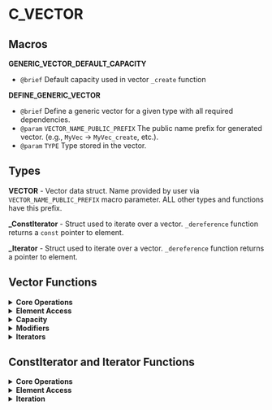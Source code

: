 # C_VECTOR


## Macros

**GENERIC_VECTOR_DEFAULT_CAPACITY**
- `@brief` Default capacity used in vector `_create` function


**DEFINE_GENERIC_VECTOR**
- `@brief` Define a generic vector for a given type with all required dependencies.
- `@param` `VECTOR_NAME_PUBLIC_PREFIX`  The public name prefix for generated vector. (e.g., `MyVec` -> `MyVec_create`, etc.).
- `@param` `TYPE`                       Type stored in the vector.

<!-- ================================================================================================================== -->
<!-- END Macros -->
<!-- ================================================================================================================== -->


## Types

**VECTOR** - Vector data struct. Name provided by user via `VECTOR_NAME_PUBLIC_PREFIX` macro parameter. ALL other types and functions have this prefix.

**_ConstIterator** - Struct used to iterate over a vector. `_dereference` function returns a `const` pointer to element.

**_Iterator** - Struct used to iterate over a vector. `_dereference` function returns a pointer to element.

<!-- ================================================================================================================== -->
<!-- END Types -->
<!-- ================================================================================================================== -->


## Vector Functions

<details>
<summary><b>Core Operations</b></summary>

**_create**
- `@brief` Creates a vector struct and allocates dynamic array with default capacity.
- `@return` A new vector instance.

**_create_capacity**
- `@brief` Creates a vector struct and allocates dynamic array.
- `@param` `capacity` Initial capacity of the vector.
- `@return` A new vector instance.

**_destroy**
- `@brief` Destroys a vector and releases allocated memory.
- `@param` `target` Pointer to the vector.

**_copy**
- `@brief` Copies contents of one vector to another.
- `@param` `dest` Destination vector pointer.
- `@param` `source` Source vector pointer.

**_move**
- `@brief` Moves contents from one vector to another.
- `@param` `dest` Destination vector pointer.
- `@param` `source` Source vector pointer.

**_equals**
- `@brief` Checks whether two vectors are equal by comparing each element.
- `@param` `left` Left-hand side pointer to a vector.
- `@param` `right` Right-hand side pointer to a vector.
- `@return` `true` if equal, `false` otherwise.

</details>
<!-- ================================================================================================================== -->
<!-- END Core Operations -->
<!-- ================================================================================================================== -->

<details>
<summary><b>Element Access</b></summary>

**_data**
- `@brief` Returns the internal data array.
- `@param` `target` Pointer to vector.
- `@return` Pointer to the data array.

**_data_const**
- `@brief` Returns the internal data array.
- `@param` `target` Pointer to vector.
- `@return` Pointer to the data array.

**_element_front**
- `@brief` Returns a pointer to the first element.
- `@param` `target` Pointer to vector.
- `@return` Pointer to the first element.

**_element_front_const**
- `@brief` Returns a pointer to the first element.
- `@param` `target` Pointer to vector.
- `@return` Pointer to the first element.

**_element_back**
- `@brief` Returns a pointer to the last element.
- `@param` `target` Pointer to vector.
- `@return` Pointer to the last element.

**_element_back_const**
- `@brief` Returns a pointer to the last element.
- `@param` `target` Pointer to vector.
- `@return` Pointer to the last element.

**_element_at**
- `@brief` Returns a pointer to the element at index.
- `@param` `target` Pointer to vector.
- `@param` `index` Position of the element to get.
- `@return` Pointer to the element at index.

**_element_at_const**
- `@brief` Returns a pointer to the element at index.
- `@param` `target` Pointer to vector.
- `@param` `index` Position of the element to get.
- `@return` Pointer to the element at index.

</details>
<!-- ================================================================================================================== -->
<!-- END Element Access -->
<!-- ================================================================================================================== -->

<details>
<summary><b>Capacity</b></summary>

**_size**
- `@brief` Returns the number of elements in the vector.
- `@param` `target` Pointer to vector.
- `@return` Number of elements.

**_capacity**
- `@brief` Returns the current capacity of the vector.
- `@param` `target` Pointer to vector.
- `@return` Current capacity.

**_empty**
- `@brief` Checks if the vector is empty.
- `@param` `target` Pointer to vector.
- `@return` `true` if empty, `false` otherwise.

</details>
<!-- ================================================================================================================== -->
<!-- END Capacity -->
<!-- ================================================================================================================== -->

<details>
<summary><b>Modifiers</b></summary>

**_clear**
- `@brief` Clears the vector contents but retains capacity.
- `@param` `target` Pointer to the vector.

**_push_back**
- `@brief` Adds a default element to the end of the vector.
- `@param` `target` Pointer to vector.

**_push_back_copy**
- `@brief` Adds an element to the end of the vector.
- `@param` `target` Pointer to vector.
- `@param` `item` Pointer to object to copy push.

**_push_back_move**
- `@brief` Adds an element to the end of the vector.
- `@param` `target` Pointer to vector.
- `@param` `item` Pointer to object to move push.

**_pop_back**
- `@brief` Removes the last element from the vector.
- `@param` `target` Pointer to vector.

**_realloc**
- `@brief` Removes all elements, reallocates new capacity and populates it with default elements.
- `@param` `target` Pointer to vector.
- `@param` `capacity` New capacity.

**realloc_copy**
- `@brief` Removes all elements, reallocates new capacity and populates it with copy constructed elements.
- `@param` `target` Pointer to vector.
- `@param` `capacity` New capacity.
- `@param` `item` Pointer to object to copy push.

</details>
<!-- ================================================================================================================== -->
<!-- END Modifiers -->
<!-- ================================================================================================================== -->

<details>
<summary><b>Iterators</b></summary>

**_begin_const**
- `@brief` Returns a const_iterator to the first element in vector.
- `@param` `target` Pointer to vector.
- `@return` A new instance of `_ConstIterator`.

**_begin**
- `@brief` Returns an iterator to the first element in vector.
- `@param` `target` Pointer to vector.
- `@return` A new instance of `_Iterator`.

**_end_const**
- `@brief` Returns a const_iterator to the last + 1 element in vector.
- `@param` `target` Pointer to vector.
- `@return` A new instance of `_ConstIterator`.

**_end**
- `@brief` Returns an iterator to the last + 1 element in vector.
- `@param` `target` Pointer to vector.
- `@return` A new instance of `_Iterator`.

</details>
<!-- ================================================================================================================== -->
<!-- END Iterators -->
<!-- ================================================================================================================== -->

<!-- ================================================================================================================== -->
<!-- END Vector Functions -->
<!-- ================================================================================================================== -->

## ConstIterator and Iterator Functions

<details>
<summary><b>Core Operations</b></summary>

**_ConstIterator_create / _Iterator_create**
- `@brief` Creates an iterator struct
- `@return` A new iterator instance.

**_ConstIterator_destroy / _Iterator_destroy**
- `@brief` Destroys an iterator.
- `@param` `target` Pointer to the iterator.

**_ConstIterator_copy / _Iterator_copy**
- `@brief` Copies contents of one iterator to another.
- `@param` `dest` Destination iterator pointer.
- `@param` `source` Source iterator pointer.

**_ConstIterator_move / _Iterator_move**
- `@brief` Moves contents from one iterator to another.
- `@param` `dest` Destination iterator pointer.
- `@param` `source` Source iterator pointer.

**_ConstIterator_equals / _Iterator_equals**
- `@brief` Checks whether two iterators are equal by comparing current position element.
- `@param` `left` Left-hand side pointer to an iterator.
- `@param` `right` Right-hand side pointer to an iterator.
- `@return` `true` if equal, `false` otherwise.

</details>
<!-- ================================================================================================================== -->
<!-- END Core Operations -->
<!-- ================================================================================================================== -->

<details>
<summary><b>Element Access</b></summary>

**_ConstIterator_dereference / _Iterator_dereference**
- `@brief` Return a pointer to current element.
- `@param` `target` Pointer to the iterator.
- `@return` Pointer to element.

</details>
<!-- ================================================================================================================== -->
<!-- END Element Access -->
<!-- ================================================================================================================== -->

<details>
<summary><b>Iteration</b></summary>

**_ConstIterator_pre_increment / _Iterator_pre_increment**
- `@brief` Increment by 1.
- `@param` `target` Pointer to the iterator.

**_ConstIterator_post_increment / _Iterator_post_increment**
- `@brief` Increment by 1 and return non-incremented iterator.
- `@param` `target` Pointer to the iterator.
- `@return` Non-incremented iterator.

**_ConstIterator_increment_by / _Iterator_increment_by**
- `@brief` Increment by given number.
- `@param` `target` Pointer to the iterator.
- `@param` `diff` Number to apply increment.

**_ConstIterator_increment / _Iterator_increment**
- `@brief` Increment by given number and return non-incremented iterator.
- `@param` `target` Pointer to the iterator.
- `@param` `diff` Number to apply increment.
- `@return` Non-incremented iterator.

**_ConstIterator_pre_decrement / _Iterator_pre_decrement**
- `@brief` Decrement by 1.
- `@param` `target` Pointer to the iterator.

**_ConstIterator_post_decrement / _Iterator_post_decrement**
- `@brief` Decrement by 1 and return non-decremented iterator.
- `@param` `target` Pointer to the iterator.
- `@return` Non-decremented iterator.

**_ConstIterator_decrement_by / _Iterator_decrement_by**
- `@brief` Decrement by given number.
- `@param` `target` Pointer to the iterator.
- `@param` `diff` Number to apply decrement.

**_ConstIterator_decrement / _Iterator_decrement**
- `@brief` Decrement by given number and return non-decremented iterator.
- `@param` `target` Pointer to the iterator.
- `@param` `diff` Number to apply decrement.
- `@return` Non-decremented iterator.

</details>
<!-- ================================================================================================================== -->
<!-- END Iteration -->
<!-- ================================================================================================================== -->

<!-- ================================================================================================================== -->
<!-- END ConstIterator and Iterator Functions -->
<!-- ================================================================================================================== -->